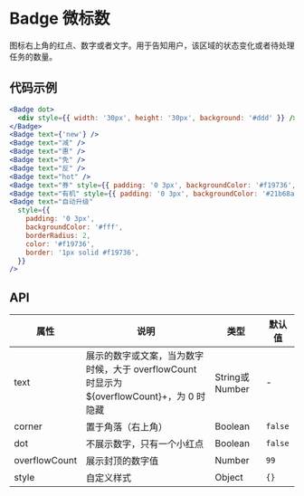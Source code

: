 
# Badge 微标数

图标右上角的红点、数字或者文字。用于告知用户，该区域的状态变化或者待处理任务的数量。

## 代码示例
```jsx
<Badge dot>
  <div style={{ width: '30px', height: '30px', background: '#ddd' }} />
</Badge>
<Badge text={'new'} />
<Badge text="减" />
<Badge text="惠" />
<Badge text="免" />
<Badge text="反" />
<Badge text="hot" />
<Badge text="券" style={{ padding: '0 3px', backgroundColor: '#f19736', borderRadius: 2 }} />
<Badge text="有机" style={{ padding: '0 3px', backgroundColor: '#21b68a', borderRadius: 2 }} />
<Badge text="自动升级"
  style={{
    padding: '0 3px',
    backgroundColor: '#fff',
    borderRadius: 2,
    color: '#f19736',
    border: '1px solid #f19736',
  }}
/>
```

## API

属性 | 说明 | 类型 | 默认值
----|-----|------|------
text | 展示的数字或文案，当为数字时候，大于 overflowCount <br/> 时显示为 ${overflowCount}+，为 0 时隐藏 | String或Number | -
corner | 置于角落（右上角） | Boolean | `false`
dot | 不展示数字，只有一个小红点 | Boolean | `false`
overflowCount | 展示封顶的数字值 | Number | `99`
style | 自定义样式 | Object |  `{}`
